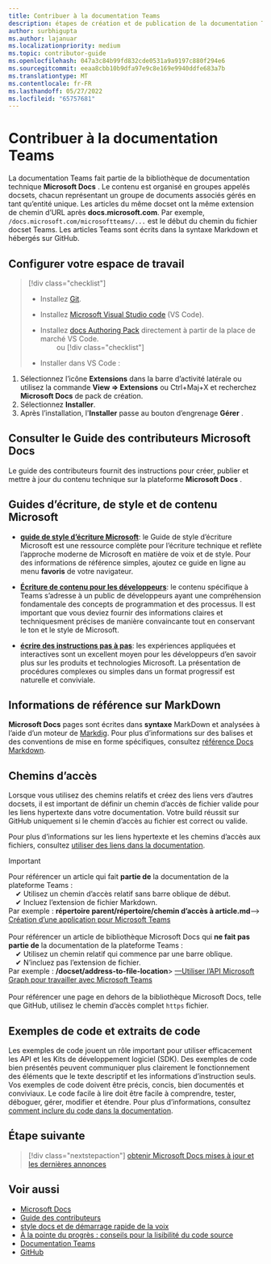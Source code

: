 ```yaml
---
title: Contribuer à la documentation Teams
description: étapes de création et de publication de la documentation Teams
author: surbhigupta
ms.author: lajanuar
ms.localizationpriority: medium
ms.topic: contributor-guide
ms.openlocfilehash: 047a3c84b99fd832cde0531a9a9197c880f294e6
ms.sourcegitcommit: eeaa8cbb10b9dfa97e9c8e169e9940ddfe683a7b
ms.translationtype: MT
ms.contentlocale: fr-FR
ms.lasthandoff: 05/27/2022
ms.locfileid: "65757681"
---
```

# <a name="contribute-to-teams-documentation"></a>Contribuer à la documentation Teams

La documentation Teams fait partie de la bibliothèque de documentation technique **Microsoft Docs** . Le contenu est organisé en groupes appelés docsets, chacun représentant un groupe de documents associés gérés en tant qu’entité unique. Les articles du même docset ont la même extension de chemin d’URL après **docs.microsoft.com**. Par exemple, `/docs.microsoft.com/microsoftteams/...` est le début du chemin du fichier docset Teams. Les articles Teams sont écrits dans la syntaxe Markdown et hébergés sur GitHub.

## <a name="set-up-your-workspace"></a>Configurer votre espace de travail

> [!div class="checklist"]
>
> * Installez [Git](https://git-scm.com/book/en/v2/Getting-Started-Installing-Git).
> * Installez [Microsoft Visual Studio code](https://code.visualstudio.com/) (VS Code).
> * Installez [docs Authoring Pack](https://marketplace.visualstudio.com/items?itemName=docsmsft.docs-authoring-pack) directement à partir de la place de marché VS Code.<br>&emsp;&emsp; ou
[!div class="checklist"]
>
> * Installer dans VS Code :

   1. Sélectionnez l’icône **Extensions** dans la barre d’activité latérale ou utilisez la commande **View => Extensions** ou Ctrl+Maj+X et recherchez **Microsoft Docs** de pack de création.
   1. Sélectionnez **Installer**.
   1. Après l’installation, l'**Installer** passe au bouton d’engrenage **Gérer** .

## <a name="review-the-microsoft-docs-contributors-guide"></a>Consulter le Guide des contributeurs Microsoft Docs

Le guide des contributeurs fournit des instructions pour créer, publier et mettre à jour du contenu technique sur la plateforme **Microsoft Docs** .

## <a name="microsoft-writing-style-and-content-guides"></a>Guides d’écriture, de style et de contenu Microsoft

* **[guide de style d’écriture Microsoft](/style-guide/welcome)**: le Guide de style d’écriture Microsoft est une ressource complète pour l’écriture technique et reflète l’approche moderne de Microsoft en matière de voix et de style. Pour des informations de référence simples, ajoutez ce guide en ligne au menu **favoris** de votre navigateur.

* **[Écriture de contenu pour les développeurs](/style-guide/developer-content/)**: le contenu spécifique à Teams s’adresse à un public de développeurs ayant une compréhension fondamentale des concepts de programmation et des processus. Il est important que vous deviez fournir des informations claires et techniquesment précises de manière convaincante tout en conservant le ton et le style de Microsoft.

* **[écrire des instructions pas à pas](/style-guide/procedures-instructions/writing-step-by-step-instructions)**: les expériences appliquées et interactives sont un excellent moyen pour les développeurs d’en savoir plus sur les produits et technologies Microsoft. La présentation de procédures complexes ou simples dans un format progressif est naturelle et conviviale.

## <a name="markdown-reference"></a>Informations de référence sur MarkDown

**Microsoft Docs** pages sont écrites dans **syntaxe** MarkDown et analysées à l’aide d’un moteur de [Markdig](https://github.com/lunet-io/markdig). Pour plus d’informations sur des balises et des conventions de mise en forme spécifiques, consultez [référence Docs Markdown](/contribute/markdown-reference).

## <a name="file-paths"></a>Chemins d’accès

Lorsque vous utilisez des chemins relatifs et créez des liens vers d’autres docsets, il est important de définir un chemin d’accès de fichier valide pour les liens hypertexte dans votre documentation. Votre build réussit sur GitHub uniquement si le chemin d’accès au fichier est correct ou valide.

Pour plus d’informations sur les liens hypertexte et les chemins d’accès aux fichiers, consultez [utiliser des liens dans la documentation](/contribute/how-to-write-links).

> [!IMPORTANT]
> Pour référencer un article qui fait **partie de** la documentation de la plateforme Teams :<br>
> &emsp;&#x2714; Utilisez un chemin d’accès relatif sans barre oblique de début.<br>
> &emsp;&#x2714; Incluez l’extension de fichier Markdown.<br>
>Par exemple : **répertoire parent/répertoire/chemin d’accès à article.md**—> [Création d’une application pour Microsoft Teams](../concepts/building-an-app.md) <br><br>
> Pour référencer un article de bibliothèque Microsoft Docs qui **ne fait pas partie de** la documentation de la plateforme Teams :<br>
> &emsp;&#x2714; Utilisez un chemin relatif qui commence par une barre oblique.<br>&emsp;&#x2714; N’incluez pas l’extension de fichier.<br>
> Par exemple : **/docset/address-to-file-location**> [—Utiliser l’API Microsoft Graph pour travailler avec Microsoft Teams](/graph/api/resources/teams-api-overview)<br><br>
> Pour référencer une page en dehors de la bibliothèque Microsoft Docs, telle que GitHub, utilisez le chemin d’accès complet `https` fichier.<br>

## <a name="code-samples-and-snippets"></a>Exemples de code et extraits de code

Les exemples de code jouent un rôle important pour utiliser efficacement les API et les Kits de développement logiciel (SDK). Des exemples de code bien présentés peuvent communiquer plus clairement le fonctionnement des éléments que le texte descriptif et les informations d’instruction seuls. Vos exemples de code doivent être précis, concis, bien documentés et conviviaux. Le code facile à lire doit être facile à comprendre, tester, déboguer, gérer, modifier et étendre. Pour plus d’informations, consultez [comment inclure du code dans la documentation](/contribute/code-in-docs).

## <a name="next-step"></a>Étape suivante

> [!div class="nextstepaction"]
> [obtenir Microsoft Docs mises à jour et les dernières annonces](/teamblog)

## <a name="see-also"></a>Voir aussi

* [Microsoft Docs](/)
* [Guide des contributeurs](/contribute)
* [style docs et de démarrage rapide de la voix](/contribute/style-quick-start)
* [À la pointe du progrès : conseils pour la lisibilité du code source ](/archive/msdn-magazine/2014/october/cutting-edge-source-code-readability-tips)
* [Documentation Teams](/microsoftteams/platform/overview)
* [GitHub](https://github.com/MicrosoftDocs/msteams-docs/tree/master/msteams-platform)
